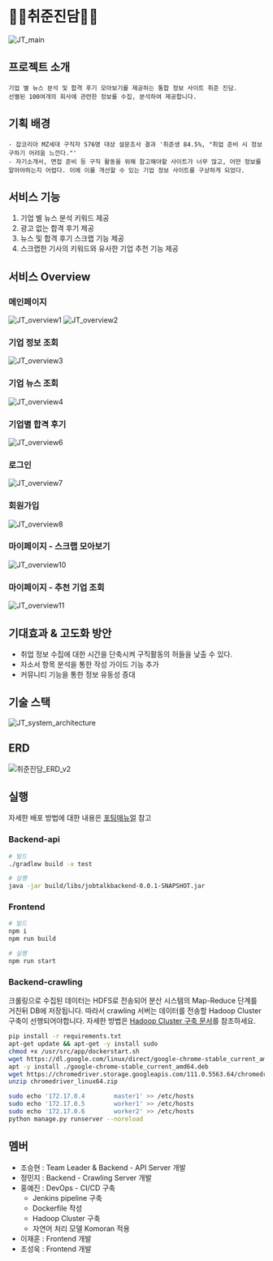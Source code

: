 # 👨‍💼취준진담👩‍💼
![JT_main](https://github.com/chodone/RealJobTalk/assets/89058129/8b0b0bcc-61ce-421f-87f9-2ac023d0352d)

## 프로젝트 소개
```
기업 별 뉴스 분석 및 합격 후기 모아보기를 제공하는 통합 정보 사이트 취준 진담.
선별된 100여개의 회사에 관련한 정보를 수집, 분석하여 제공합니다.
```
## 기획 배경
```
- 잡코리아 MZ세대 구직자 576명 대상 설문조사 결과 '취준생 84.5%, "취업 준비 시 정보 구하기 어려움 느낀다."'
- 자기소개서, 면접 준비 등 구직 활동을 위해 참고해야할 사이트가 너무 많고, 어떤 정보를 알아야하는지 어렵다. 이에 이를 개선할 수 있는 기업 정보 사이트를 구상하게 되었다.
```

## 서비스 기능
1. 기업 별 뉴스 분석 키워드 제공
2. 광고 없는 합격 후기 제공
3. 뉴스 및 합격 후기 스크랩 기능 제공
4. 스크랩한 기사의 키워드와 유사한 기업 추천 기능 제공

## 서비스 Overview
### 메인페이지
![JT_overview1](https://github.com/chodone/RealJobTalk/assets/89058129/c99c46f1-6924-4039-9103-2d788093762c)
![JT_overview2](https://github.com/chodone/RealJobTalk/assets/89058129/131b9c90-01d7-4cc9-a117-9d803ab28b6e)

### 기업 정보 조회
![JT_overview3](https://github.com/chodone/RealJobTalk/assets/89058129/27bc34a7-0d5b-459f-a6f4-fb09e24ecd1a)
### 기업 뉴스 조회
![JT_overview4](https://github.com/chodone/RealJobTalk/assets/89058129/7d984aac-5df2-4069-af77-9ddcef61386f)
### 기업별 합격 후기
![JT_overview6](https://github.com/chodone/RealJobTalk/assets/89058129/46eb77a9-8882-43dd-aac1-958f32dc1123)
### 로그인 
![JT_overview7](https://github.com/chodone/RealJobTalk/assets/89058129/f1f815c6-1724-4d40-b702-a4fc9ee6c4a5)
### 회원가입
![JT_overview8](https://github.com/chodone/RealJobTalk/assets/89058129/4cc243f6-87c3-4b88-86b5-1ffce5b151ec)
### 마이페이지 - 스크랩 모아보기
![JT_overview10](https://github.com/chodone/RealJobTalk/assets/89058129/61829c73-d5f1-40ce-b770-370d282a8c7b)
### 마이페이지 - 추천 기업 조회
![JT_overview11](https://github.com/chodone/RealJobTalk/assets/89058129/596b5a39-e3f1-4eee-a85f-be411a8f4795)


## 기대효과 & 고도화 방안
- 취업 정보 수집에 대한 시간을 단축시켜 구직활동의 허들을 낮출 수 있다.
- 자소서 항목 분석을 통한 작성 가이드 기능 추가
- 커뮤니티 기능을 통한 정보 유동성 증대

## 기술 스택
![JT_system_architecture](https://github.com/chodone/RealJobTalk/assets/89058129/8055e2d6-e924-41f9-851a-013c772bf45f)


## ERD
![취준진담_ERD_v2](https://github.com/chodone/RealJobTalk/assets/89058129/47491c8c-6059-42a3-ae04-ef12c426859b)

## 실행
자세한 배포 방법에 대한 내용은 [포팅매뉴얼](/exec/Readme.md) 참고
### Backend-api
``` bash
# 빌드
./gradlew build -x test

# 실행
java -jar build/libs/jobtalkbackend-0.0.1-SNAPSHOT.jar
```

### Frontend
``` bash
# 빌드
npm i
npm run build

# 실행
npm run start
```

### Backend-crawling
크롤링으로 수집된 데이터는 HDFS로 전송되어 분산 시스템의 Map-Reduce 단계를 거친뒤 DB에 저장됩니다. 따라서 crawling 서버는 데이터를 전송할 Hadoop Cluster 구축이 선행되어야합니다.
자세한 방법은 [Hadoop Cluster 구축 문서](docs/Hadoop/분산_Docker로_Hadoop_클러스터_구축하기_-_Hadoop_3.2.3.pdf)를 참조하세요.
``` bash
pip install -r requirements.txt
apt-get update && apt-get -y install sudo 
chmod +x /usr/src/app/dockerstart.sh
wget https://dl.google.com/linux/direct/google-chrome-stable_current_amd64.deb 
apt -y install ./google-chrome-stable_current_amd64.deb 
wget https://chromedriver.storage.googleapis.com/111.0.5563.64/chromedriver_linux64.zip
unzip chromedriver_linux64.zip

sudo echo '172.17.0.4        master1' >> /etc/hosts
sudo echo '172.17.0.5        worker1' >> /etc/hosts
sudo echo '172.17.0.6        worker2' >> /etc/hosts
python manage.py runserver --noreload
```


## 멤버
- 조승현 : Team Leader & Backend - API Server 개발   
- 정민지 : Backend - Crawling Server 개발   
- 홍예진 : DevOps - CI/CD 구축
    - Jenkins pipeline 구축
    - Dockerfile 작성
    - Hadoop Cluster 구축
    - 자연어 처리 모델 Komoran 적용
- 이재훈 : Frontend 개발   
- 조성욱 : Frontend 개발   
